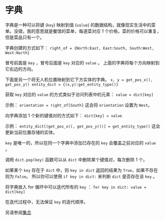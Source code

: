 # 字典
字典是一种可以将键 (`key`) 映射到值 (`value`) 的数据结构，就像现实生活中的菜单。没错，我的意思就是餐馆的菜单，每道菜对应 1 个价格，菜的价格可以重复，但是菜品只有一个。

字典创建的方式如下：
`right_of = {North:East, East:South, South:West, West:North}`

冒号前面是 `key` ，冒号后面是 `key` 对应的 `value` 。
上面的字典将每个方向映射到它右边的方向。

下面是另一个将无人机位置映射到它下方实体的字典。
`x, y = get_pos_x(), get_pos_y()
entity_dict = {(x,y):get_entity_type()}`

获取 `key` 对应的 `value` 的方式类似于访问列表中的元素：
`value = dict[key]`

示例：
`orientation = right_of[South]`
这会将 `orientation` 设置为 `West`。

向字典添加 1 个新的键值对的方式如下：
`dict[key] = value`

示例：
`entity_dict[(get_pos_x(), get_pos_y())] = get_entity_type()`
这会更新当前位置存储的实体。

`key` 是唯一的，所以在同一个字典中添加已存在的 `key` 会覆盖之前对应的 `value` 。

调用 `dict.pop(key)` 函数可以从 `dict` 中删除某个键值对，每次删除 1 个。

如果某个 `key` 存在于 `dict` 中，则 `key in dict` 返回的结果为 `True`，如果不存在则为 `False`。
所以你可以使用 `if key in dict:` 来判断 `dict` 是否存在该 `key` 。

将字典放入 for 循环中可以迭代所有的 `key` ：
`for key in dict:
	value = dict[key]`

在迭代过程中，无法保证 `key` 的迭代顺序。

另请参阅[集合](docs/scripting/sets.md)